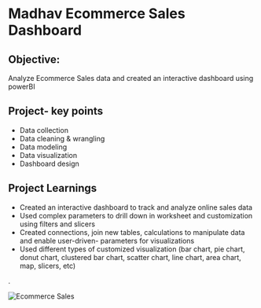 # Madhav Ecommerce Sales Dashboard

## Objective:
Analyze Ecommerce  Sales data and created an interactive dashboard using powerBI

## Project- key points
- Data collection
- Data cleaning & wrangling
- Data modeling
- Data visualization
- Dashboard design


## Project Learnings
- Created an interactive dashboard to track and analyze online sales data
- Used complex parameters to drill down in worksheet and customization using filters and slicers
- Created connections, join new tables, calculations to manipulate data and enable user-driven- parameters for visualizations
- Used different  types of customized visualization (bar chart, pie chart, donut chart, clustered bar chart, scatter chart, line chart, area chart, map, slicers, etc)

.

![Ecommerce  Sales](https://user-images.githubusercontent.com/131389306/237058985-572a96fb-9bad-4b81-8532-34a335a93747.png)
